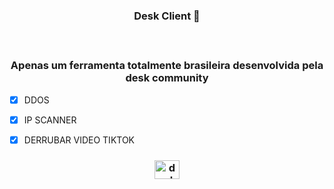 <h3 align="center">Desk Client 🐍 </h3>


ㅤ
<h3 align="center">Apenas um ferramenta totalmente brasileira desenvolvida pela desk community</h3>

- [x] DDOS 
- [x] IP SCANNER
- [x] DERRUBAR VIDEO TIKTOK



<h3 align="center" <a href="https://discord.gg/desk" target="blank"><img align="center" src="https://raw.githubusercontent.com/rahuldkjain/github-profile-readme-generator/master/src/images/icons/Social/discord.svg" alt="desk" height="30" width="40" /></a> </h3>
</p>
